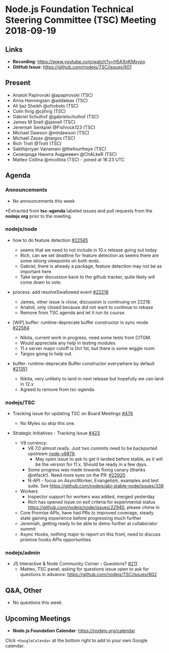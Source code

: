 # Node.js Foundation Technical Steering Committee (TSC) Meeting 2018-09-19

## Links

* **Recording**:  <https://www.youtube.com/watch?v=H5AXnKMsyoo>
* **GitHub Issue**: <https://github.com/nodejs/TSC/issues/601>

## Present

* Anatoli Papirovski @apapirovski (TSC)
* Anna Henningsen @addaleax (TSC)
* Ali Ijaz Sheikh @ofrobots (TSC)
* Colin Ihrig @cjihrig (TSC)
* Gabriel Schulhof @gabrielschulhof (TSC)
* James M Snell @jasnell (TSC)
* Jeremiah Senkpiel @Fishrock123 (TSC)
* Michael Dawson @mhdawson (TSC)
* Michaël Zasso @targos (TSC)
* Rich Trott @Trott (TSC)
* Sakthipriyan Vairamani @thefourtheye (TSC)
* Сковорода Никита Андреевич @ChALkeR (TSC)
* Matteo Collina @mcollina (TSC) - joined at 16:23 UTC

## Agenda

### Announcements

* No announcements this week

*Extracted from **tsc-agenda** labeled issues and pull requests from the **nodejs org** prior to the meeting.

### nodejs/node

* how to do feature detection [#22585](https://github.com/nodejs/node/issues/22585)
  * seems that we need to not include in 10.x release going out today
  * Rich, can we set deadline for feature detection as seems there are some strong
    viewpoints on both ends.
  * Gabriel, there is already a package, feature detection may not be as important here.
  * Take larger discussion back to the github tracker, quite likely will come down to vote.

* process: add resolveSwallowed event [#22218](https://github.com/nodejs/node/pull/22218)
  * James, other issue is close, discussion is continuing on 22218.
  * Anatoli, only closed because did not want to continue to rebase
  * Remove from TSC agenda and let it run its course.

* \[WiP\] buffer: runtime-deprecate buffer constructor in sync mode [#22584](https://github.com/nodejs/node/pull/22584)
  * Nikita, current work in progress, need some tests from CITGM.
  * Would appreciate any help in testing modules
  * 11.x server major cutoff is Oct 1st, but there is some wiggle room
  * Targos going to help out.

* buffer: runtime-deprecate Buffer constructor everywhere by default [#21351](https://github.com/nodejs/node/pull/21351)
  * Nikita, very unlikely to land in next release but hopefully we can land in 12.x
  * Agreed to remove from tsc-agenda.

### nodejs/TSC

* Tracking issue for updating TSC on Board Meetings [#476](https://github.com/nodejs/TSC/issues/476)
  * No Myles so skip this one.

* Strategic Initiatives - Tracking Issue [#423](https://github.com/nodejs/TSC/issues/423)
  * V8 currency:
    * V8 7.0 almost ready. Just two commits need to be backported upstream
      [node-v8#78](https://github.com/nodejs/node-v8/issues/78).
      * May open issue to ask to get it landed before stable, as it will be the version for
        11.x.  Should be ready in a few days.
    * Some progress was made towards fixing canary (thanks @refack!).
      Need more eyes on the PR: [#22920](https://github.com/nodejs/node/pull/22920)
    * N-API - focus on AsyncWorker, Evangelism, examples and test suite. See
    <https://github.com/nodejs/abi-stable-node/issues/338>
  * Workers
    * Inspector support for workers was added, merged yesterday
    * Rich has opened issue on exit criteria for experimental status
      <https://github.com/nodejs/node/issues/22940>, please chime in
  * Core Promise APIs, have had PRs to improved coverage,
    steady state gaining experience before progressing much further
  * Jeremiah, getting ready to be able to demo further at collaborator summit
  * Async Hooks, nothing major to report on this front, need to discuss promise
    hooks APIs opportunities.

### nodejs/admin

* JS Interactive & Node Community Corner - Questions? [#211](https://github.com/nodejs/admin/issues/211)
  * Matteo, TSC panel, asking for questions issue open to ask for questions in advance:
    <https://github.com/nodejs/TSC/issues/602>

## Q&A, Other

* No questions this week.

## Upcoming Meetings

* **Node.js Foundation Calendar**: <https://nodejs.org/calendar>

Click `+GoogleCalendar` at the bottom right to add to your own Google calendar.
